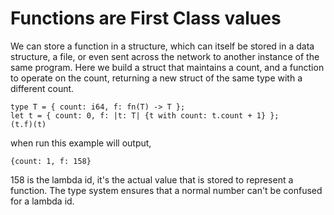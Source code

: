 # Functions are First Class values

We can store a function in a structure, which can itself be stored in a data
structure, a file, or even sent across the network to another instance of the
same program. Here we build a struct that maintains a count, and a function to
operate on the count, returning a new struct of the same type with a different
count.

```
type T = { count: i64, f: fn(T) -> T };
let t = { count: 0, f: |t: T| {t with count: t.count + 1} };
(t.f)(t)
```

when run this example will output,

```
{count: 1, f: 158}
```

158 is the lambda id, it's the actual value that is stored to represent a
function. The type system ensures that a normal number can't be confused for a
lambda id.
